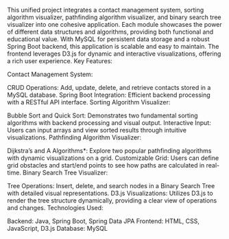This unified project integrates a contact management system, sorting algorithm visualizer, pathfinding algorithm visualizer, and binary search tree visualizer into one cohesive application. Each module showcases the power of different data structures and algorithms, providing both functional and educational value. With MySQL for persistent data storage and a robust Spring Boot backend, this application is scalable and easy to maintain. The frontend leverages D3.js for dynamic and interactive visualizations, offering a rich user experience.
Key Features:

Contact Management System:

CRUD Operations: Add, update, delete, and retrieve contacts stored in a MySQL database.
Spring Boot Integration: Efficient backend processing with a RESTful API interface.
Sorting Algorithm Visualizer:

Bubble Sort and Quick Sort: Demonstrates two fundamental sorting algorithms with backend processing and visual output.
Interactive Input: Users can input arrays and view sorted results through intuitive visualizations.
Pathfinding Algorithm Visualizer:

Dijkstra’s and A Algorithms*: Explore two popular pathfinding algorithms with dynamic visualizations on a grid.
Customizable Grid: Users can define grid obstacles and start/end points to see how paths are calculated in real-time.
Binary Search Tree Visualizer:

Tree Operations: Insert, delete, and search nodes in a Binary Search Tree with detailed visual representations.
D3.js Visualizations: Utilizes D3.js to render the tree structure dynamically, providing a clear view of operations and changes.
Technologies Used:

Backend: Java, Spring Boot, Spring Data JPA
Frontend: HTML, CSS, JavaScript, D3.js
Database: MySQL
